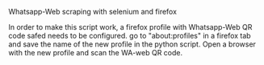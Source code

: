 Whatsapp-Web scraping with selenium and firefox

In order to make this script work, a firefox profile with Whatsapp-Web QR code safed needs to be configured.
go to "about:profiles" in a firefox tab and save the name of the new profile in the python script.
Open a browser with the new profile and scan the WA-web QR code.
